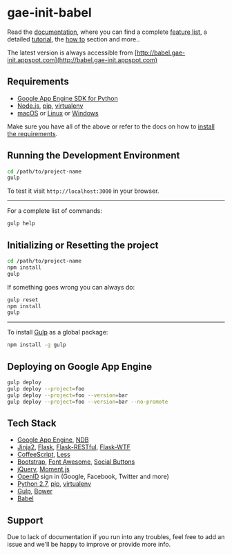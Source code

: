 # gae-init-babel

Read the [documentation][], where you can find a complete [feature list][], a detailed [tutorial][], the [how to][] section and more..

The latest version is always accessible from [http://babel.gae-init.appspot.com](http://babel.gae-init.appspot.com)

## Requirements

* [Google App Engine SDK for Python][]
* [Node.js][], [pip][], [virtualenv][]
* [macOS][] or [Linux][] or [Windows][]

Make sure you have all of the above or refer to the docs on how to [install the requirements](http://docs.gae-init.appspot.com/requirement/).

## Running the Development Environment

```bash
cd /path/to/project-name
gulp
```

To test it visit `http://localhost:3000` in your browser.

---

For a complete list of commands:

```bash
gulp help
```

## Initializing or Resetting the project

```bash
cd /path/to/project-name
npm install
gulp
```

If something goes wrong you can always do:

```bash
gulp reset
npm install
gulp
```

---

To install [Gulp][] as a global package:

```bash
npm install -g gulp
```

## Deploying on Google App Engine

```bash
gulp deploy
gulp deploy --project=foo
gulp deploy --project=foo --version=bar
gulp deploy --project=foo --version=bar --no-promote
```

## Tech Stack

* [Google App Engine][], [NDB][]
* [Jinja2][], [Flask][], [Flask-RESTful][], [Flask-WTF][]
* [CoffeeScript][], [Less][]
* [Bootstrap][], [Font Awesome][], [Social Buttons][]
* [jQuery][], [Moment.js][]
* [OpenID][] sign in (Google, Facebook, Twitter and more)
* [Python 2.7][], [pip][], [virtualenv][]
* [Gulp][], [Bower][]
* [Babel][]

## Support

Due to lack of documentation if you run into any troubles, feel free to add an issue and we'll be happy to improve or provide more info.

[babel]: http://babel.edgewall.org/wiki/Download
[bootstrap]: http://getbootstrap.com/
[bower]: http://bower.io/
[coffeescript]: http://coffeescript.org/
[documentation]: http://docs.gae-init.appspot.com
[feature list]: http://docs.gae-init.appspot.com/features/
[flask-restful]: https://flask-restful.readthedocs.org
[flask-wtf]: https://flask-wtf.readthedocs.org
[flask]: http://flask.pocoo.org/
[font awesome]: http://fortawesome.github.com/Font-Awesome/
[gae-init]: http://gae-init.appspot.com
[google app engine sdk for python]: https://developers.google.com/appengine/downloads
[google app engine]: https://developers.google.com/appengine/
[gulp]: http://gulpjs.com
[how to]: http://docs.gae-init.appspot.com/howto/
[jinja2]: http://jinja.pocoo.org/docs/
[jquery]: https://jquery.com/
[less]: http://lesscss.org/
[linux]: http://www.ubuntu.com
[macos]: http://www.apple.com/macos/
[moment.js]: http://momentjs.com/
[ndb]: https://developers.google.com/appengine/docs/python/ndb/
[node.js]: http://nodejs.org/
[openid]: http://en.wikipedia.org/wiki/OpenID
[pip]: http://www.pip-installer.org/
[python 2.7]: https://developers.google.com/appengine/docs/python/python27/using27
[social buttons]: http://lipis.github.io/bootstrap-social/
[tutorial]: http://docs.gae-init.appspot.com/tutorial/
[virtualenv]: http://www.virtualenv.org/
[windows]: http://windows.microsoft.com/
